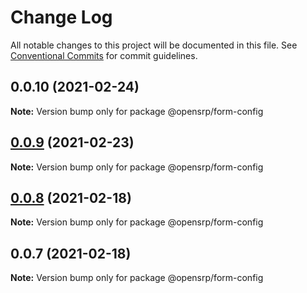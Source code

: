 # Change Log

All notable changes to this project will be documented in this file.
See [Conventional Commits](https://conventionalcommits.org) for commit guidelines.

## 0.0.10 (2021-02-24)

**Note:** Version bump only for package @opensrp/form-config

## [0.0.9](https://github.com/opensrp/opensrp-web/compare/@opensrp/form-config@0.0.8...@opensrp/form-config@0.0.9) (2021-02-23)

**Note:** Version bump only for package @opensrp/form-config

## [0.0.8](https://github.com/opensrp/opensrp-web/compare/@opensrp/form-config@0.0.7...@opensrp/form-config@0.0.8) (2021-02-18)

**Note:** Version bump only for package @opensrp/form-config

## 0.0.7 (2021-02-18)

**Note:** Version bump only for package @opensrp/form-config
